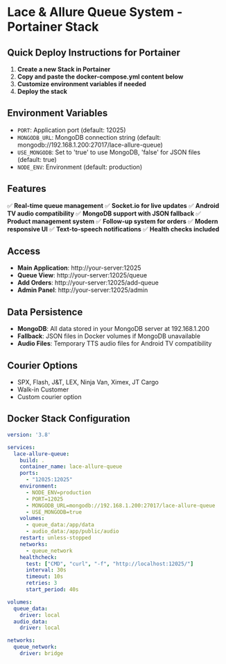 # Lace & Allure Queue System - Portainer Stack

## Quick Deploy Instructions for Portainer

1. **Create a new Stack in Portainer**
2. **Copy and paste the docker-compose.yml content below**
3. **Customize environment variables if needed**
4. **Deploy the stack**

## Environment Variables

- `PORT`: Application port (default: 12025)
- `MONGODB_URL`: MongoDB connection string (default: mongodb://192.168.1.200:27017/lace-allure-queue)
- `USE_MONGODB`: Set to 'true' to use MongoDB, 'false' for JSON files (default: true)
- `NODE_ENV`: Environment (default: production)

## Features

✅ **Real-time queue management**
✅ **Socket.io for live updates**
✅ **Android TV audio compatibility**
✅ **MongoDB support with JSON fallback**
✅ **Product management system**
✅ **Follow-up system for orders**
✅ **Modern responsive UI**
✅ **Text-to-speech notifications**
✅ **Health checks included**

## Access

- **Main Application**: http://your-server:12025
- **Queue View**: http://your-server:12025/queue
- **Add Orders**: http://your-server:12025/add-queue
- **Admin Panel**: http://your-server:12025/admin

## Data Persistence

- **MongoDB**: All data stored in your MongoDB server at 192.168.1.200
- **Fallback**: JSON files in Docker volumes if MongoDB unavailable
- **Audio Files**: Temporary TTS audio files for Android TV compatibility

## Courier Options

- SPX, Flash, J&T, LEX, Ninja Van, Ximex, JT Cargo
- Walk-in Customer
- Custom courier option

## Docker Stack Configuration

```yaml
version: '3.8'

services:
  lace-allure-queue:
    build: .
    container_name: lace-allure-queue
    ports:
      - "12025:12025"
    environment:
      - NODE_ENV=production
      - PORT=12025
      - MONGODB_URL=mongodb://192.168.1.200:27017/lace-allure-queue
      - USE_MONGODB=true
    volumes:
      - queue_data:/app/data
      - audio_data:/app/public/audio
    restart: unless-stopped
    networks:
      - queue_network
    healthcheck:
      test: ["CMD", "curl", "-f", "http://localhost:12025/"]
      interval: 30s
      timeout: 10s
      retries: 3
      start_period: 40s

volumes:
  queue_data:
    driver: local
  audio_data:
    driver: local

networks:
  queue_network:
    driver: bridge
```
